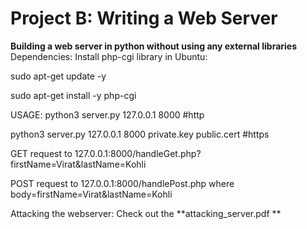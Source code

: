 
# Project B: Writing a Web Server


**Building a web server in python without using any external libraries**
Dependencies:
Install php-cgi library in Ubuntu:

sudo apt-get update -y


sudo apt-get install -y php-cgi


USAGE:
python3 server.py 127.0.0.1 8000 #http


python3 server.py 127.0.0.1 8000 private.key public.cert #https

GET request to 127.0.0.1:8000/handleGet.php?firstName=Virat&lastName=Kohli


POST request to 127.0.0.1:8000/handlePost.php where body=firstName=Virat&lastName=Kohli

Attacking the webserver: Check out the **attacking_server.pdf **
